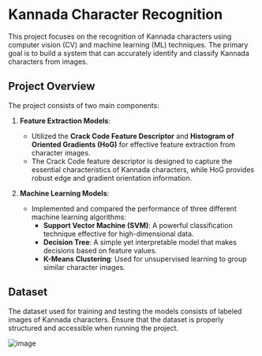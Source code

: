 # Kannada Character Recognition

This project focuses on the recognition of Kannada characters using computer vision (CV) and machine learning (ML) techniques. The primary goal is to build a system that can accurately identify and classify Kannada characters from images.

## Project Overview

The project consists of two main components:

1. **Feature Extraction Models**: 
   - Utilized the **Crack Code Feature Descriptor** and **Histogram of Oriented Gradients (HoG)** for effective feature extraction from character images.
   - The Crack Code feature descriptor is designed to capture the essential characteristics of Kannada characters, while HoG provides robust edge and gradient orientation information.

2. **Machine Learning Models**:
   - Implemented and compared the performance of three different machine learning algorithms:
     - **Support Vector Machine (SVM)**: A powerful classification technique effective for high-dimensional data.
     - **Decision Tree**: A simple yet interpretable model that makes decisions based on feature values.
     - **K-Means Clustering**: Used for unsupervised learning to group similar character images.

## Dataset

The dataset used for training and testing the models consists of labeled images of Kannada characters. Ensure that the dataset is properly structured and accessible when running the project.

![image](https://github.com/user-attachments/assets/96a4c1fc-5d6e-4df3-bbad-81fab53336f8)
